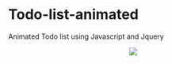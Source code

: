 # Todo-list-animated
Animated Todo list using Javascript and Jquery



<p align="center">
    <img src="http://i68.tinypic.com/2q3vqs8.jpg">
		
</p>

